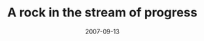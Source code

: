 ---
layout: base.njk
title : 'A rock in the stream of progress' 
view_title : 'A rock in the stream of progress' 
year : '2007' 
date : '2007-09-13' 
img_file : '/drawing/arockinthestreamofprogress.png' 
html_file : 'arockinthestreamofprogress' 
next_html : 'ionlylookatyouthroughmycamera.html' 
year_order : '145' 
permalink : "title/{{html_file}}.html"
---